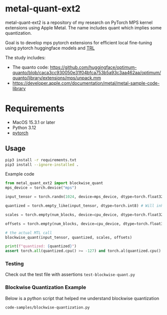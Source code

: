 # metal-quant-ext2
metal-quant-ext2 is a repository of my research on PyTorch MPS kernel extensions using Apple Metal. The name includes quant which implies some quantization.

Goal is to develop mps pytorch extensions for efficient local fine-tuning using pytorch huggingface models and [TRL](https://huggingface.co/docs/trl/en/sft_trainer)

The study includes:
- The quanto code:
https://github.com/huggingface/optimum-quanto/blob/caca3cc930050e31f04bfca753b5a93c3aa462aa/optimum/quanto/library/extensions/mps/unpack.mm
- https://developer.apple.com/documentation/metal/metal-sample-code-library


# Requirements
- MacOS 15.3.1 or later
- Python 3.12
- [pytorch](https://pytorch.org/get-started/locally/)


## Usage
```bash
pip3 install -r requirements.txt
pip3 install --ignore-installed .
```

Example code

```python
from metal_quant_ext2 import blockwise_quant
mps_device = torch.device("mps")

input_tensor = torch.randn(1024, device=mps_device, dtype=torch.float32)

quantized = torch.empty_like(input_tensor, dtype=torch.int8) # Will inherit device from input_tensor (MPS)

scales = torch.empty(num_blocks, device=cpu_device, dtype=torch.float32)

offsets = torch.empty(num_blocks, device=cpu_device, dtype=torch.float32)

# the actual MTL call
blockwise_quant(input_tensor, quantized, scales, offsets)

print(f"quantized: {quantized}")
assert torch.all(quantized.cpu() >= -127) and torch.al(quantized.cpu() <= 127)
```

### Testing
Check out the test file with assertions
`test-blockwise-quant.py`

### Blockwise Quantization Example
Below is a python script that helped me understand blockwise quantization

`code-samples/blockwise-quantization.py`